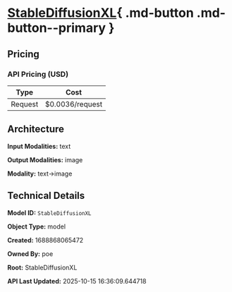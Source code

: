 # [StableDiffusionXL](https://poe.com/StableDiffusionXL){ .md-button .md-button--primary }

## Pricing

### API Pricing (USD)

| Type | Cost |
|------|------|
| Request | $0.0036/request |

## Architecture

**Input Modalities:** text

**Output Modalities:** image

**Modality:** text->image


## Technical Details

**Model ID:** `StableDiffusionXL`

**Object Type:** model

**Created:** 1688868065472

**Owned By:** poe

**Root:** StableDiffusionXL

**API Last Updated:** 2025-10-15 16:36:09.644718
